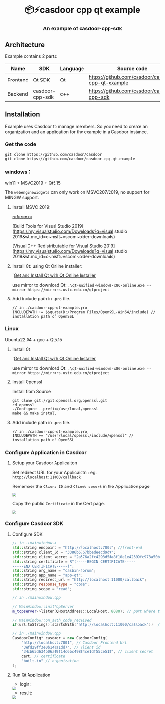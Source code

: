 <h1 align="center" style="border-bottom: none;">📦⚡️casdoor cpp qt example</h1>
<h3 align="center">An example of casdoor-cpp-sdk</h3>

## Architecture

Example contains 2 parts:

| Name     | SDK             | Language | Source code                                       |
| -------- | --------------- | -------- | ------------------------------------------------- |
| Frontend | Qt SDK          | Qt       | https://github.com/casdoor/casdoor-cpp-qt-example |
| Backend  | casdoor-cpp-sdk | c++      | https://github.com/casdoor/casdoor-cpp-sdk        |

## Installation

Example uses Casdoor to manage members. So you need to create an organization and an application for the example in a Casdoor instance.

### Get the code

```shell
git clone https://github.com/casdoor/casdoor
git clone https://github.com/casdoor/casdoor-cpp-qt-example
```

### windows：

win11 + MSVC2019 + Qt5.15

The `webenginewidgets` can only work on MSVC207/2019, no support for  MINGW support.

1. Install MSVC 2019:

   [reference](https://blog.csdn.net/zjgo007/article/details/114296400)

    [Build Tools for Visual Studio 2019](https://my.visualstudio.com/Downloads?q=visual studio 2019&wt.mc_id=o~msft~vscom~older-downloads)

   [Visual C++ Redistributable for Visual Studio 2019](https://my.visualstudio.com/Downloads?q=visual studio 2019&wt.mc_id=o~msft~vscom~older-downloads)

   

2. Install Qt: using Qt Online installer:

   `[Get and Install Qt with Qt Online Installer](https://doc.qt.io/qt-6/qt-online-installation.html)

   use mirror to download Qt: `.\qt-unified-windows-x86-online.exe --mirror https://mirrors.ustc.edu.cn/qtproject`

3. Add include path in `.pro` file. 

   ```qt
   // in ./casdoor-cpp-qt-example.pro
   INCLUDEPATH += $$quote(D:/Program Files/OpenSSL-Win64/include) // installation path of OpenSSL
   ```


### Linux

Ubuntu22.04 + gcc + Qt5.15

1. Install Qt

   `[Get and Install Qt with Qt Online Installer](https://doc.qt.io/qt-6/qt-online-installation.html)

   use mirror to download Qt: `.\qt-unified-windows-x86-online.exe --mirror https://mirrors.ustc.edu.cn/qtproject`

2. Install Openssl

   Install from Source

   ```
   git clone git://git.openssl.org/openssl.git
   cd openssl
   ./Configure --prefix=/usr/local/openssl
   make && make install
   ```

3. Add include path in `.pro` file. 

   ```
   // in ./casdoor-cpp-qt-example.pro
   INCLUDEPATH += "/user/local/openssl/include/openssl" // installation path of OpenSSL
   ```

   

   

### Configure Application in Casdoor

1. Setup your Casdoor Applicaiton

   Set redirect URL for your Applicaiotn :  eg. `http://localhost:11000/callback`

   Remember the `Client ID` and `Client secert` in the Application page

   <img src="https://article.biliimg.com/bfs/article/799f0216c760ffccec3e1fa2da2aea23a7880428.png" style="zoom:67%;" />

   Copy the public `Certificate` in the Cert page.

   <img src="https://article.biliimg.com/bfs/article/1703e611fa726da947a99f6bdd3449e76953c695.png" style="zoom:66%;" />

### Configure  Casdoor SDK

1. Configure SDK

   ```cpp
   // in ./mainwindow.h
   std::string endpoint = "http://localhost:7001"; //front-end
   std::string client_id = "3386b5767bbedeecd9d9";
   std::string client_secret = "2a576a2fc4293d5da8f10e1e42399fc973a50ba6";
   std::string certificate = R"(-----BEGIN CERTIFICATE-----
   -----END CERTIFICATE-----)";
   std::string org_name = "casbin-forum";
   std::string app_name = "app-qt";
   std::string redirect_url = "http://localhost:11000/callback";
   std::string response_type = "code";
   std::string scope = "read";
   ```


   ```cpp
   // in ./mainwindow.cpp
   
   // MainWindow::initTcpServer
   m_tcpserver->listen(QHostAddress::LocalHost, 8080); // port where tcp server listen
   
   // MainWindow::on_auth_code_received
   if(url.toString().startsWith("http://localhost:11000/callback"))  // redirect_url
   ```


   ```cpp
   // in ./mainwindow.cpp
   CasdoorConfig* casdoor = new CasdoorConfig(
       "http://localhost:7001", // Casdoor Frontend Url
       "3efd29ff3e0b14ba1dd7", // client id
       "34cb65d634b06a49f14c6bc49884ce1df55ce518", // client secret
       cert, // certificate
       "built-in" // organization
   );
   ```


5. Run Qt Application

   * login: 

   <img src="https://article.biliimg.com/bfs/article/f3102273db5e9c98303350c3a6a2be20b595d3e1.png" style="zoom:67%;" />

   * result: 

   <img src="https://article.biliimg.com/bfs/article/b87d28f20d0224860da7155b2936a2eaad5200a6.png" style="zoom: 67%;" />
